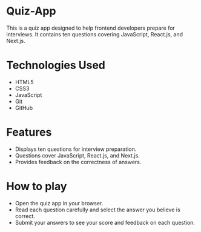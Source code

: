 # Quiz-App

This is a quiz app designed to help frontend developers prepare for interviews. 
It contains ten questions covering JavaScript, React.js, and Next.js.

# Technologies Used

* HTML5
* CSS3
* JavaScript
* Git
* GitHub

# Features 

- Displays ten questions for interview preparation.
- Questions cover JavaScript, React.js, and Next.js.
- Provides feedback on the correctness of answers.

# How to play

* Open the quiz app in your browser.
* Read each question carefully and select the answer you believe is correct.
* Submit your answers to see your score and feedback on each question.
